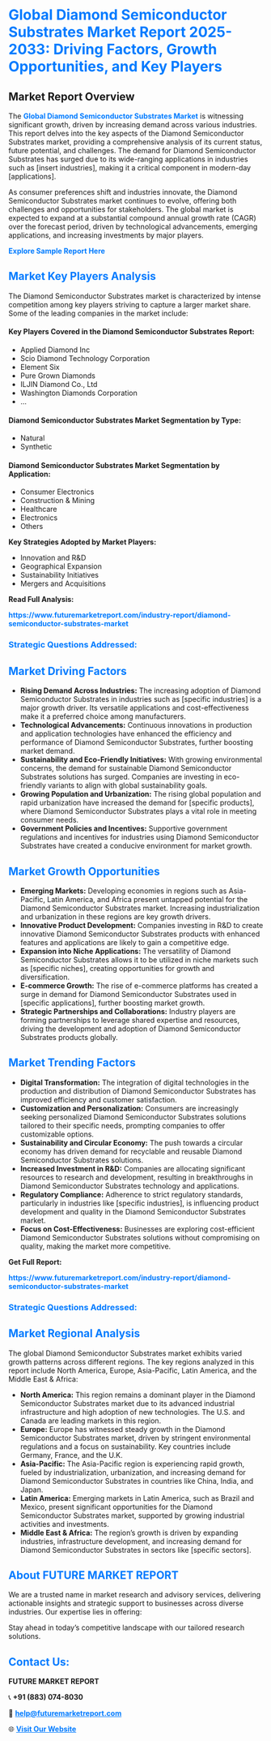 <h1 style="color: #007BFF;">Global Diamond Semiconductor Substrates Market Report 2025-2033: Driving Factors, Growth Opportunities, and Key Players</h1>

<section id="overview">
<h2>Market Report Overview</h2>
<p>The <a href="https://www.futuremarketreport.com/industry-report/diamond-semiconductor-substrates-market" style="color: #007BFF; text-decoration: none;"><strong>Global Diamond Semiconductor Substrates Market</strong></a> is witnessing significant growth, driven by increasing demand across various industries. This report delves into the key aspects of the Diamond Semiconductor Substrates market, providing a comprehensive analysis of its current status, future potential, and challenges. The demand for Diamond Semiconductor Substrates has surged due to its wide-ranging applications in industries such as [insert industries], making it a critical component in modern-day [applications].</p>
<p>As consumer preferences shift and industries innovate, the Diamond Semiconductor Substrates market continues to evolve, offering both challenges and opportunities for stakeholders. The global market is expected to expand at a substantial compound annual growth rate (CAGR) over the forecast period, driven by technological advancements, emerging applications, and increasing investments by major players.</p>
</section>

<section id="overview">
<p><a href="https://www.futuremarketreport.com/request-sample/reportId=101858" style="color: #007BFF; text-decoration: none;"><strong>Explore Sample Report Here</strong></a></p>
</section>

<section id="key-players">
<h2 style="color: #007BFF;">Market Key Players Analysis</h2>
<p>The Diamond Semiconductor Substrates market is characterized by intense competition among key players striving to capture a larger market share. Some of the leading companies in the market include:</p>
<h4>Key Players Covered in the Diamond Semiconductor Substrates Report:</h4>
<ul><li>Applied Diamond Inc</li><li>Scio Diamond Technology Corporation</li><li>Element Six</li><li>Pure Grown Diamonds</li><li>ILJIN Diamond Co., Ltd</li><li>Washington Diamonds Corporation</li><li>...</li></ul>
<h4>Diamond Semiconductor Substrates Market Segmentation by Type:</h4>
<ul><li>Natural</li><li>Synthetic</li></ul>

<h4>Diamond Semiconductor Substrates Market Segmentation by Application:</h4>
<ul><li>Consumer Electronics</li><li>Construction &amp; Mining</li><li>Healthcare</li><li>Electronics</li><li>Others</li></ul>
<p><strong>Key Strategies Adopted by Market Players:</strong></p>
<ul>
<li>Innovation and R&D</li>
<li>Geographical Expansion</li>
<li>Sustainability Initiatives</li>
<li>Mergers and Acquisitions</li>
</ul>
</section>

<section>
<p><strong>Read Full Analysis: </strong></p><a href="https://www.futuremarketreport.com/industry-report/diamond-semiconductor-substrates-market" style="color: #007BFF; text-decoration: none;"><strong>https://www.futuremarketreport.com/industry-report/diamond-semiconductor-substrates-market</strong></a>
<h3 style="color: #007BFF;">Strategic Questions Addressed:</h3>
</section>

<section id="driving-factors">
<h2 style="color: #007BFF;">Market Driving Factors</h2>
<ul>
<li><strong>Rising Demand Across Industries:</strong> The increasing adoption of Diamond Semiconductor Substrates in industries such as [specific industries] is a major growth driver. Its versatile applications and cost-effectiveness make it a preferred choice among manufacturers.</li>
<li><strong>Technological Advancements:</strong> Continuous innovations in production and application technologies have enhanced the efficiency and performance of Diamond Semiconductor Substrates, further boosting market demand.</li>
<li><strong>Sustainability and Eco-Friendly Initiatives:</strong> With growing environmental concerns, the demand for sustainable Diamond Semiconductor Substrates solutions has surged. Companies are investing in eco-friendly variants to align with global sustainability goals.</li>
<li><strong>Growing Population and Urbanization:</strong> The rising global population and rapid urbanization have increased the demand for [specific products], where Diamond Semiconductor Substrates plays a vital role in meeting consumer needs.</li>
<li><strong>Government Policies and Incentives:</strong> Supportive government regulations and incentives for industries using Diamond Semiconductor Substrates have created a conducive environment for market growth.</li>
</ul>
</section>

<section id="growth-opportunities">
<h2 style="color: #007BFF;">Market Growth Opportunities</h2>
<ul>
<li><strong>Emerging Markets:</strong> Developing economies in regions such as Asia-Pacific, Latin America, and Africa present untapped potential for the Diamond Semiconductor Substrates market. Increasing industrialization and urbanization in these regions are key growth drivers.</li>
<li><strong>Innovative Product Development:</strong> Companies investing in R&D to create innovative Diamond Semiconductor Substrates products with enhanced features and applications are likely to gain a competitive edge.</li>
<li><strong>Expansion into Niche Applications:</strong> The versatility of Diamond Semiconductor Substrates allows it to be utilized in niche markets such as [specific niches], creating opportunities for growth and diversification.</li>
<li><strong>E-commerce Growth:</strong> The rise of e-commerce platforms has created a surge in demand for Diamond Semiconductor Substrates used in [specific applications], further boosting market growth.</li>
<li><strong>Strategic Partnerships and Collaborations:</strong> Industry players are forming partnerships to leverage shared expertise and resources, driving the development and adoption of Diamond Semiconductor Substrates products globally.</li>
</ul>
</section>

<section id="trending-factors">
<h2 style="color: #007BFF;">Market Trending Factors</h2>
<ul>
<li><strong>Digital Transformation:</strong> The integration of digital technologies in the production and distribution of Diamond Semiconductor Substrates has improved efficiency and customer satisfaction.</li>
<li><strong>Customization and Personalization:</strong> Consumers are increasingly seeking personalized Diamond Semiconductor Substrates solutions tailored to their specific needs, prompting companies to offer customizable options.</li>
<li><strong>Sustainability and Circular Economy:</strong> The push towards a circular economy has driven demand for recyclable and reusable Diamond Semiconductor Substrates solutions.</li>
<li><strong>Increased Investment in R&D:</strong> Companies are allocating significant resources to research and development, resulting in breakthroughs in Diamond Semiconductor Substrates technology and applications.</li>
<li><strong>Regulatory Compliance:</strong> Adherence to strict regulatory standards, particularly in industries like [specific industries], is influencing product development and quality in the Diamond Semiconductor Substrates market.</li>
<li><strong>Focus on Cost-Effectiveness:</strong> Businesses are exploring cost-efficient Diamond Semiconductor Substrates solutions without compromising on quality, making the market more competitive.</li>
</ul>
</section>

<section>
<p><strong>Get Full Report: </strong></p><a href="https://www.futuremarketreport.com/industry-report/diamond-semiconductor-substrates-market" style="color: #007BFF; text-decoration: none;"><strong>https://www.futuremarketreport.com/industry-report/diamond-semiconductor-substrates-market</strong></a>
<h3 style="color: #007BFF;">Strategic Questions Addressed:</h3>
</section>


<section id="regional-analysis">
<h2 style="color: #007BFF;">Market Regional Analysis</h2>
<p>The global Diamond Semiconductor Substrates market exhibits varied growth patterns across different regions. The key regions analyzed in this report include North America, Europe, Asia-Pacific, Latin America, and the Middle East & Africa:</p>
<ul>
<li><strong>North America:</strong> This region remains a dominant player in the Diamond Semiconductor Substrates market due to its advanced industrial infrastructure and high adoption of new technologies. The U.S. and Canada are leading markets in this region.</li>
<li><strong>Europe:</strong> Europe has witnessed steady growth in the Diamond Semiconductor Substrates market, driven by stringent environmental regulations and a focus on sustainability. Key countries include Germany, France, and the U.K.</li>
<li><strong>Asia-Pacific:</strong> The Asia-Pacific region is experiencing rapid growth, fueled by industrialization, urbanization, and increasing demand for Diamond Semiconductor Substrates in countries like China, India, and Japan.</li>
<li><strong>Latin America:</strong> Emerging markets in Latin America, such as Brazil and Mexico, present significant opportunities for the Diamond Semiconductor Substrates market, supported by growing industrial activities and investments.</li>
<li><strong>Middle East & Africa:</strong> The region’s growth is driven by expanding industries, infrastructure development, and increasing demand for Diamond Semiconductor Substrates in sectors like [specific sectors].</li>
</ul>
</section>

<footer>
<h2 style="color: #007BFF;">About FUTURE MARKET REPORT</h2>
<p>We are a trusted name in market research and advisory services, delivering actionable insights and strategic support to businesses across diverse industries. Our expertise lies in offering:</p>

<p>Stay ahead in today’s competitive landscape with our tailored research solutions.</p>

<h2 style="color: #007BFF;">Contact Us:</h2>
<p><strong>FUTURE MARKET REPORT</strong></p>
<p>📞 <strong>+91 (883) 074-8030</strong></p>
<p>📧 <strong><a href="mailto:help@futuremarketreport.com" style="color: #007BFF;">help@futuremarketreport.com</a></strong></p>
<p>🌐 <strong><a href="https://www.futuremarketreport.com/" style="color: #007BFF;">Visit Our Website</a></strong></p>
</footer>